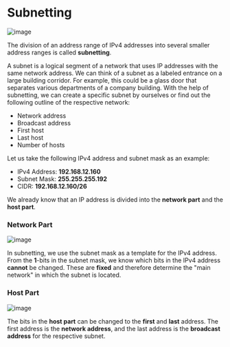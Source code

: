 # Subnetting 

![image](https://github.com/user-attachments/assets/7b9181f6-3c06-4d9a-904f-1ceb0531bc74)


The division of an address range of IPv4 addresses into several smaller address ranges is called **subnetting**.

A subnet is a logical segment of a network that uses IP addresses with the same network address. We can think of a subnet as a labeled entrance on a large building corridor. For example, this could be a glass door that separates various departments of a company building. With the help of subnetting, we can create a specific subnet by ourselves or find out the following outline of the respective network:

- Network address
- Broadcast address
- First host
- Last host
- Number of hosts

Let us take the following IPv4 address and subnet mask as an example:

- IPv4 Address: **192.168.12.160**
- Subnet Mask: **255.255.255.192**
- CIDR: **192.168.12.160/26**

We already know that an IP address is divided into the **network part** and the **host part**.

### Network Part

![image](https://github.com/user-attachments/assets/ff619ad7-a618-4bf2-8419-c4a3f233758a)

In subnetting, we use the subnet mask as a template for the IPv4 address. From the **1**-bits in the subnet mask, we know which bits in the IPv4 address **cannot** be changed. These are **fixed** and therefore determine the "main network" in which the subnet is located.

### Host Part

![image](https://github.com/user-attachments/assets/2e8e5016-aaa6-4be1-97a1-fc53d02c1eee)

The bits in the **host part** can be changed to the **first** and **last** address. The first address is the **network address**, and the last address is the **broadcast address** for the respective subnet.

